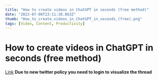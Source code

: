 ```yaml
---
title: "How to create videos in ChatGPT in seconds (free method)"
date: "2023-07-08T23:11:38.863Z"
thumb: "How_to_create_videos_in_ChatGPT_in_seconds_(free).png"
tags: [Video, Content, Productivity]
---
```


# How to create videos in ChatGPT in seconds (free method)

[Link](https://twitter.com/hasantoxr/status/1675145698650755075)
**Due to new twitter policy you need to login to visualize the thread**
